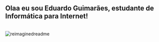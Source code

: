 ## Olaa eu sou Eduardo Guimarães, estudante de Informática para Internet!



<div style="display: inline_block" display="flex" justify-content="center" align-itens="center"><br>
 



<img src="https://myreadme.vercel.app/api/embed/Eduardo-Guimaraes1480?panels=userstatistics,toprepositories,toplanguages,commitgraph" alt="reimaginedreadme" />
